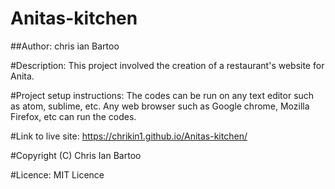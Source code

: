 # Anitas-kitchen
##Author: chris ian Bartoo

#Description: This project involved the creation of a restaurant's website for Anita.

#Project setup instructions: The codes can be run on any text editor such as atom, sublime, etc. Any web browser such as Google chrome, Mozilla Firefox, etc can run the codes.

#Link to live site: https://chrikin1.github.io/Anitas-kitchen/

#Copyright (C) Chris Ian  Bartoo

#Licence: MIT Licence
